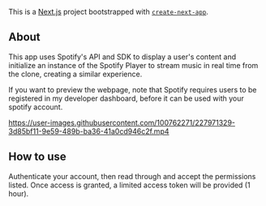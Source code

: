 This is a [Next.js](https://nextjs.org/) project bootstrapped with [`create-next-app`](https://github.com/vercel/next.js/tree/canary/packages/create-next-app).

## About

This app uses Spotify's API and SDK to display a user's content and initialize an instance of the Spotify Player to stream music in real time from the clone, creating a similar experience. 

If you want to preview the webpage, note that Spotify requires users to be registered in my developer dashboard, before it can be used with your spotify account. 


https://user-images.githubusercontent.com/100762271/227971329-3d85bf11-9e59-489b-ba36-41a0cd946c2f.mp4



## How to use 

Authenticate your account, then read through and accept the permissions listed. Once access is granted, a limited access token will be provided (1 hour).

